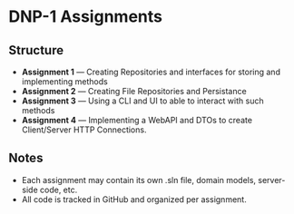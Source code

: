 # DNP-1 Assignments

## Structure

- **Assignment 1** — Creating Repositories and interfaces for storing and implementing methods
- **Assignment 2** — Creating File Repositories and Persistance
- **Assignment 3** — Using a CLI and UI to able to interact with such methods
- **Assignment 4** — Implementing a WebAPI and DTOs to create Client/Server HTTP Connections.

## Notes

- Each assignment may contain its own .sln file, domain models, server-side code, etc.
- All code is tracked in GitHub and organized per assignment.
